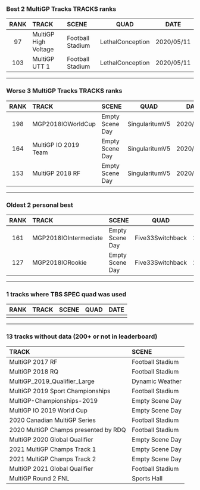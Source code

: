 ### Best 2 MultiGP Tracks TRACKS ranks
|RANK|TRACK|SCENE|QUAD|DATE|
|:---:|:---|:---|:---:|:---:|
|97|MultiGP High Voltage|Football Stadium|LethalConception|2020/05/11|
|103|MultiGP UTT 1|Football Stadium|LethalConception|2020/05/11|
---
### Worse 3 MultiGP Tracks TRACKS ranks
|RANK|TRACK|SCENE|QUAD|DATE|
|:---:|:---|:---|:---:|:---:|
|198|MGP2018IOWorldCup|Empty Scene Day|SingularitumV5|2020/05/08|
|164|MultiGP IO 2019 Team|Empty Scene Day|SingularitumV5|2020/04/16|
|153|MultiGP 2018 RF|Empty Scene Day|SingularitumV5|2020/04/23|
---
### Oldest 2 personal best
|RANK|TRACK|SCENE|QUAD|DATE|
|:---:|:---|:---|:---:|:---:|
|161|MGP2018IOIntermediate|Empty Scene Day|Five33Switchback|2020/04/08|
|127|MGP2018IORookie|Empty Scene Day|Five33Switchback|2020/04/08|
---
### 1 tracks where TBS SPEC quad was used
|RANK|TRACK|SCENE|QUAD|DATE|
|:---:|:---|:---|:---:|:---:|
||||||
---
### 13 tracks without data (200+ or not in leaderboard)
|TRACK|SCENE|
|:---|:---|
|MultiGP 2017 RF|Football Stadium|
|MultiGP 2018 RQ|Football Stadium|
|MultiGP_2019_Qualifier_Large|Dynamic Weather|
|MultiGP 2019 Sport Championships|Football Stadium|
|MultiGP-Championships-2019|Empty Scene Day|
|MultiGP IO 2019 World Cup|Empty Scene Day|
|2020 Canadian MultiGP Series|Football Stadium|
|2020 MultiGP Champs presented by RDQ|Football Stadium|
|MultiGP 2020 Global Qualifier|Empty Scene Day|
|2021 MultiGP Champs Track 1|Empty Scene Day|
|2021 MultiGP Champs Track 2|Empty Scene Day|
|MultiGP 2021 Global Qualifier|Football Stadium|
|MultiGP Round 2 FNL|Sports Hall|
